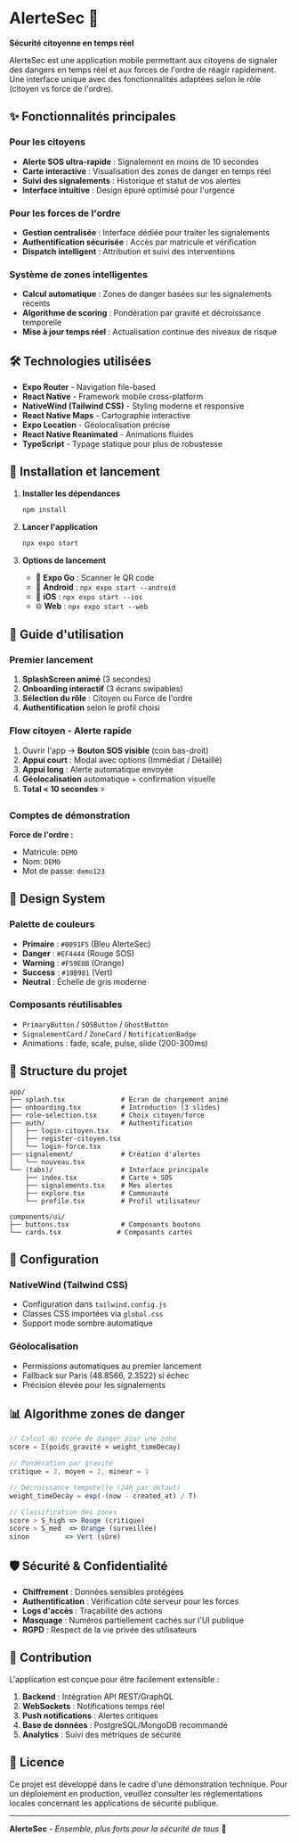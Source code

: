 # AlerteSec 🚨

**Sécurité citoyenne en temps réel**

AlerteSec est une application mobile permettant aux citoyens de signaler des dangers en temps réel et aux forces de l'ordre de réagir rapidement. Une interface unique avec des fonctionnalités adaptées selon le rôle (citoyen vs force de l'ordre).

## ✨ Fonctionnalités principales

### Pour les citoyens
- **Alerte SOS ultra-rapide** : Signalement en moins de 10 secondes
- **Carte interactive** : Visualisation des zones de danger en temps réel
- **Suivi des signalements** : Historique et statut de vos alertes
- **Interface intuitive** : Design épuré optimisé pour l'urgence

### Pour les forces de l'ordre
- **Gestion centralisée** : Interface dédiée pour traiter les signalements
- **Authentification sécurisée** : Accès par matricule et vérification
- **Dispatch intelligent** : Attribution et suivi des interventions

### Système de zones intelligentes
- **Calcul automatique** : Zones de danger basées sur les signalements récents
- **Algorithme de scoring** : Pondération par gravité et décroissance temporelle
- **Mise à jour temps réel** : Actualisation continue des niveaux de risque

## 🛠 Technologies utilisées

- **Expo Router** - Navigation file-based
- **React Native** - Framework mobile cross-platform  
- **NativeWind (Tailwind CSS)** - Styling moderne et responsive
- **React Native Maps** - Cartographie interactive
- **Expo Location** - Géolocalisation précise
- **React Native Reanimated** - Animations fluides
- **TypeScript** - Typage statique pour plus de robustesse

## 🚀 Installation et lancement

1. **Installer les dépendances**
   ```bash
   npm install
   ```

2. **Lancer l'application**
   ```bash
   npx expo start
   ```

3. **Options de lancement**
   - 📱 **Expo Go** : Scanner le QR code
   - 🤖 **Android** : `npx expo start --android`
   - 🍎 **iOS** : `npx expo start --ios`
   - 🌐 **Web** : `npx expo start --web`

## 📱 Guide d'utilisation

### Premier lancement
1. **SplashScreen animé** (3 secondes)
2. **Onboarding interactif** (3 écrans swipables)
3. **Sélection du rôle** : Citoyen ou Force de l'ordre
4. **Authentification** selon le profil choisi

### Flow citoyen - Alerte rapide
1. Ouvrir l'app → **Bouton SOS visible** (coin bas-droit)
2. **Appui court** : Modal avec options (Immédiat / Détaillé)
3. **Appui long** : Alerte automatique envoyée
4. **Géolocalisation** automatique + confirmation visuelle
5. **Total < 10 secondes** ⚡

### Comptes de démonstration

**Force de l'ordre :**
- Matricule: `DEMO`
- Nom: `DEMO`  
- Mot de passe: `demo123`

## 🎨 Design System

### Palette de couleurs
- **Primaire** : `#0091F5` (Bleu AlerteSec)
- **Danger** : `#EF4444` (Rouge SOS)
- **Warning** : `#F59E0B` (Orange)
- **Success** : `#10B981` (Vert)
- **Neutral** : Échelle de gris moderne

### Composants réutilisables
- `PrimaryButton` / `SOSButton` / `GhostButton`
- `SignalementCard` / `ZoneCard` / `NotificationBadge`
- Animations : fade, scale, pulse, slide (200-300ms)

## 📂 Structure du projet

```
app/
├── splash.tsx              # Écran de chargement animé
├── onboarding.tsx          # Introduction (3 slides)
├── role-selection.tsx      # Choix citoyen/force
├── auth/                   # Authentification
│   ├── login-citoyen.tsx
│   ├── register-citoyen.tsx
│   └── login-force.tsx
├── signalement/            # Création d'alertes
│   └── nouveau.tsx
└── (tabs)/                 # Interface principale
    ├── index.tsx           # Carte + SOS
    ├── signalements.tsx    # Mes alertes
    ├── explore.tsx         # Communauté
    └── profile.tsx         # Profil utilisateur

components/ui/
├── buttons.tsx             # Composants boutons
└── cards.tsx              # Composants cartes
```

## 🔧 Configuration

### NativeWind (Tailwind CSS)
- Configuration dans `tailwind.config.js`
- Classes CSS importées via `global.css`
- Support mode sombre automatique

### Géolocalisation
- Permissions automatiques au premier lancement
- Fallback sur Paris (48.8566, 2.3522) si échec
- Précision élevée pour les signalements

## 📊 Algorithme zones de danger

```javascript
// Calcul du score de danger pour une zone
score = Σ(poids_gravité × weight_timeDecay)

// Pondération par gravité
critique = 3, moyen = 2, mineur = 1

// Décroissance temporelle (24h par défaut)
weight_timeDecay = exp(-(now - created_at) / T)

// Classification des zones
score > S_high => Rouge (critique)
score > S_med  => Orange (surveillée)  
sinon         => Vert (sûre)
```

## 🛡️ Sécurité & Confidentialité

- **Chiffrement** : Données sensibles protégées
- **Authentification** : Vérification côté serveur pour les forces
- **Logs d'accès** : Traçabilité des actions
- **Masquage** : Numéros partiellement cachés sur l'UI publique
- **RGPD** : Respect de la vie privée des utilisateurs

## 🤝 Contribution

L'application est conçue pour être facilement extensible :

1. **Backend** : Intégration API REST/GraphQL
2. **WebSockets** : Notifications temps réel
3. **Push notifications** : Alertes critiques
4. **Base de données** : PostgreSQL/MongoDB recommandé
5. **Analytics** : Suivi des métriques de sécurité

## 📄 Licence

Ce projet est développé dans le cadre d'une démonstration technique.
Pour un déploiement en production, veuillez consulter les réglementations locales concernant les applications de sécurité publique.

---

**AlerteSec** - *Ensemble, plus forts pour la sécurité de tous* 🤝
